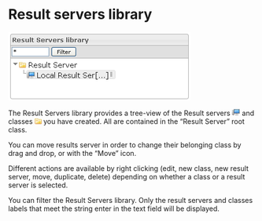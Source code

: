 <!--
parent:
    title: Deliveries
author:
    - 'Jérôme Bogaerts'
created_at: '2012-03-29 15:51:58'
updated_at: '2013-03-13 14:14:44'
tags:
    - Deliveries
-->

Result servers library
======================

![](../resources/resultservers-library.png)

The Result Servers library provides a tree-view of the Result servers ![](../resources/Resultserver_icon_library.png) and classes ![](../resources/Class_icon_library.png) you have created. All are contained in the “Result Server” root class.

You can move results server in order to change their belonging class by drag and drop, or with the “Move” icon.

Different actions are available by right clicking (edit, new class, new result server, move, duplicate, delete) depending on whether a class or a result server is selected.

You can filter the Result Servers library. Only the result servers and classes labels that meet the string enter in the text field will be displayed.

